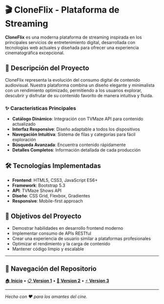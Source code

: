 # 🎬 CloneFlix - Plataforma de Streaming

**CloneFlix** es una moderna plataforma de streaming inspirada en los principales servicios de entretenimiento digital, desarrollada con tecnologías web actuales y diseñada para ofrecer una experiencia cinematográfica excepcional.

## 🚀 Descripción del Proyecto

CloneFlix representa la evolución del consumo digital de contenido audiovisual. Nuestra plataforma combina un diseño elegante y minimalista con un rendimiento optimizado, permitiendo a los usuarios explorar, descubrir y disfrutar de su contenido favorito de manera intuitiva y fluida.

### ✨ Características Principales

- **Catálogo Dinámico**: Integración con TVMaze API para contenido actualizado
- **Interfaz Responsive**: Diseño adaptable a todos los dispositivos
- **Navegación Intuitiva**: Sistema de filas y categorías para fácil exploración
- **Búsqueda Avanzada**: Encuentra contenido rápidamente
- **Detalles Completos**: Información detallada de cada producción

## 🛠️ Tecnologías Implementadas

- **Frontend**: HTML5, CSS3, JavaScript ES6+
- **Framework**: Bootstrap 5.3
- **API**: TVMaze Shows API
- **Diseño**: CSS Grid, Flexbox, Gradientes
- **Responsive**: Mobile-first approach

## 🎯 Objetivos del Proyecto

- Demostrar habilidades en desarrollo frontend moderno
- Implementar consumo de APIs RESTful
- Crear una experiencia de usuario similar a plataformas profesionales
- Optimizar el rendimiento y la carga de contenido
- Mantener código limpio y escalable

---

## 📁 Navegación del Repositorio

[🏠 **Inicio**](./README.md) • [📋 **Version 1**](./version1.md/) • [🚀 **Version 2**](./version2.md/) • [⚡ **Version 3**](./version3.md/) 

---

*Hecho con ❤️ para los amantes del cine.* 
